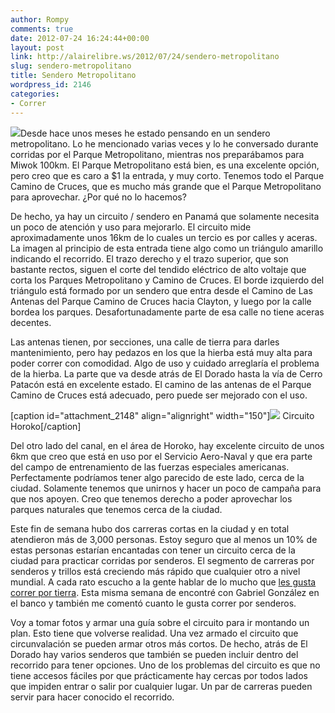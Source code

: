 ```yaml
---
author: Rompy
comments: true
date: 2012-07-24 16:24:44+00:00
layout: post
link: http://alairelibre.ws/2012/07/24/sendero-metropolitano
slug: sendero-metropolitano
title: Sendero Metropolitano
wordpress_id: 2146
categories:
- Correr
---
```


[![](http://alairelibre.ws/wp-content/uploads/2012/07/Las-Antenas-640x360.png)](http://alairelibre.ws/wp-content/uploads/2012/07/Las-Antenas.png)Desde hace unos meses he estado pensando en un sendero metropolitano. Lo he mencionado varias veces y lo he conversado durante corridas por el Parque Metropolitano, mientras nos preparábamos para Miwok 100km. El Parque Metropolitano está bien, es una excelente opción, pero creo que es caro a $1 la entrada, y muy corto. Tenemos todo el Parque Camino de Cruces, que es mucho más grande que el Parque Metropolitano para aprovechar. ¿Por qué no lo hacemos?




De hecho, ya hay un circuito / sendero en Panamá que solamente necesita un poco de atención y uso para mejorarlo. El circuito mide aproximadamente unos 16km de lo cuales un tercio es por calles y aceras. La imagen al principio de esta entrada tiene algo como un triángulo amarillo indicando el recorrido. El trazo derecho y el trazo superior, que son bastante rectos, siguen el corte del tendido eléctrico de alto voltaje que corta los Parques Metropolitano y Camino de Cruces. El borde izquierdo del triángulo está formado por un sendero que entra desde el Camino de Las Antenas del Parque Camino de Cruces hacia Clayton, y luego por la calle bordea los parques. Desafortunadamente parte de esa calle no tiene aceras decentes.




Las antenas tienen, por secciones, una calle de tierra para darles mantenimiento, pero hay pedazos en los que la hierba está muy alta para poder correr con comodidad. Algo de uso y cuidado arreglaría el problema de la hierba. La parte que va desde atrás de El Dorado hasta la vía de Cerro Patacón está en excelente estado. El camino de las antenas de el Parque Camino de Cruces está adecuado, pero puede ser mejorado con el uso. 


[caption id="attachment_2148" align="alignright" width="150"][![](http://alairelibre.ws/wp-content/uploads/2012/07/HoRoKo-Circuito-150x150.jpg)](http://alairelibre.ws/wp-content/uploads/2012/07/HoRoKo-Circuito.jpg) Circuito Horoko[/caption]


Del otro lado del canal, en el área de Horoko, hay excelente circuito de unos 6km que creo que está en uso por el Servicio Aero-Naval y que era parte del campo de entrenamiento de las fuerzas especiales americanas. Perfectamente podríamos tener algo parecido de este lado, cerca de la ciudad. Solamente tenemos que unirnos y hacer un poco de campaña para que nos apoyen. Creo que tenemos derecho a poder aprovechar los parques naturales que tenemos cerca de la ciudad.




Este fin de semana hubo dos carreras cortas en la ciudad y en total atendieron más de 3,000 personas. Estoy seguro que al menos un 10% de estas personas estarían encantadas con tener un circuito cerca de la ciudad para practicar corridas por senderos. El segmento de carreras por senderos y trillos está creciendo más rápido que cualquier otro a nivel mundial. A cada rato escucho a la gente hablar de lo mucho que [les gusta correr por tierra](http://www.cristymata.blogspot.com/2012/06/querido-asfalto-te-cambio-por-el-lodo-y.html). Esta misma semana de encontré con Gabriel González en el banco y también me comentó cuanto le gusta correr por senderos.




Voy a tomar fotos y armar una guía sobre el circuito para ir montando un plan. Esto tiene que volverse realidad. Una vez armado el circuito que circunvalación se pueden armar otros más cortos. De hecho, atrás de El Dorado hay varios senderos que también se pueden incluir dentro del recorrido para tener opciones. Uno de los problemas del circuito es que no tiene accesos fáciles por que prácticamente hay cercas por todos lados que impiden entrar o salir por cualquier lugar. Un par de carreras pueden servir para hacer conocido el recorrido.




